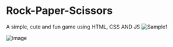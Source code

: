 # Rock-Paper-Scissors
A simple, cute and fun game using HTML, CSS AND JS
![Sample1](https://github.com/Ibarelysleep/Rock-Paper-Scissors/assets/108461434/1dd8e118-968b-4728-8a86-90f9fe741512)

![image](https://github.com/Ibarelysleep/Rock-Paper-Scissors/assets/108461434/3c9ff4be-1904-4fa8-9979-7911fa0401bd)

